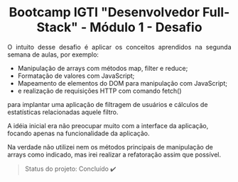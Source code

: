 <h1 align="center">Bootcamp IGTI "Desenvolvedor Full-Stack" - Módulo 1 - Desafio</h1>

<p align="justify">O intuito desse desafio é aplicar os conceitos aprendidos na segunda semana de aulas, por exemplo:

 - Manipulação de arrays com métodos map, filter e reduce;
 - Formatação de valores com JavaScript;
 - Mapeamento de elementos do DOM para manipulação com JavaScript;
 - e realização de requisições HTTP com comando fetch()

para implantar uma aplicação de filtragem de usuários e cálculos de estatísticas relacionadas aquele filtro.

A idéia inicial era não preocupar muito com a interface da aplicação, focando apenas na funcionalidade da aplicação.

Na verdade não utilizei nem os métodos principais de manipulação de arrays como indicado, mas irei realizar a refatoração assim que possível.
</p>

> Status do projeto: Concluído :heavy_check_mark:
